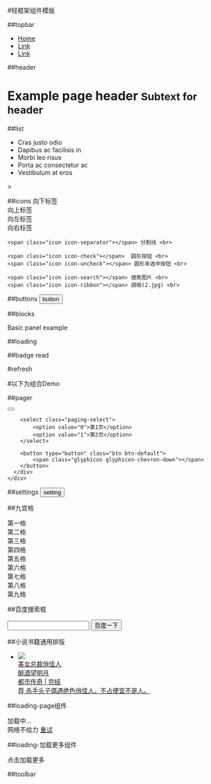 #轻框架组件模版

##topbar
   	<nav class="navbar navbar-default">
        <div class="collapse navbar-collapse">
          <ul class="nav navbar-nav">
            <li class="active"><a href="#">Home</a></li>
            <li><a href="#">Link</a></li>
            <li><a href="#">Link</a></li>
          </ul>
        </div>
  	</nav>


##header
   	<div class="header">
	  <h1>Example page header <small>Subtext for header</small></h1>
	</div>


##list
   	<ul class="list-group">
	  <li class="item">Cras justo odio</li>
	  <li class="item">Dapibus ac facilisis in</li>
	  <li class="item">Morbi leo risus</li>
	  <li class="item">Porta ac consectetur ac</li>
	  <li class="item">Vestibulum at eros</li>
	</ul>>	


##icons 
   	<span class="icon icon-chevron-down"></span> 向下标签 <br>
	<span class="icon glyphicon-chevron-up"></span> 向上标签 <br>
	<span class="icon icon-chevron-left"></span> 向左标签 <br>
	<span class="icon icon-chevron-right"></span> 向右标签 <br>

	<span class="icon icon-separator"></span> 分割线 <br>

	<span class="icon icon-check"></span>  圆形按钮 <br>
	<span class="icon icon-uncheck"></span> 圆形未选中按钮 <br>

	<span class="icon icon-search"></span> 搜索图片 <br>
    <span class="icon icon-ribbon"></span> 绸缎(2.jpg) <br>

##buttons 
   	<button type="button" class="btn btn-default">button</button>

##blocks
	<div class="panel panel-default">
	  <div class="panel-body">
	    Basic panel example
	  </div>
	</div>

##loading
	<div class="loading"></div>

##badge
	<span class="badge">read</span>

#refresh

#以下为组合Demo

##pager 
	<div class="panel panel-default">
	  <div class="panel-body">
	    <button type="button" class="btn btn-default">
			<span class="glyphicon glyphicon-chevron-up"></span>
		</button>

		<select class="paging-select">
			<option value="0">第1页</option>
			<option value="1">第2页</option>
		</select>

		<button type="button" class="btn btn-default">
			<span class="glyphicon glyphicon-chevron-down"></span>
		</button>
	  </div>
	</div>
	
##settings
	<button type="button" class="btn btn-default">
		setting
		<span class="glyphicon glyphicon-chevron-right"></span>
	</button>



##九宫格
	<div class="grids">
	    <div class="row">
	         <div class="grid">第一格</div>
	         <div class="grid">第二格</div>
	         <div class="grid">第三格</div>
	    </div>
	    <div class="row">
	         <div class="grid">第四格</div>
	         <div class="grid">第五格</div>
	         <div class="grid">第六格</div>
	    </div>
		<div class="row">
	         <div class="grid">第七格</div>
	         <div class="grid">第八格</div>
	         <div class="grid">第九格</div>
	    </div>
	</div>


##百度搜索框
	<form>
		<div class="se-box">
			<input type="search" class="se-input" value="">
			<button type="submit" class="se-btn">百度一下</button>
		</div>
	</form>

##小说书籍通用排版
	<div class="com-book-lis">
		<ul>
			<li>
				<a href="" class="book-lis-link">
					<div class="book-img"><img src="http://m.baidu.com/static/wapbook/novel/nocover.png"></div>
					<div class="book-cont">
						<div class="book-info">
							<div class="bname ellipsis">美女总裁俏佳人</div>
							<div class="book-detail">
								<div class="book-detail-left">
									<span class="penname ellipsis">醉酒望明月</span>
								</div>
								<div class="book-detail-right">
									<span class="cate ellipsis">都市传奇</span>
									<span class="sep">|</span>
									<span class="status ellipsis">完结</span>
								</div>
							</div>
							<div class="read-detail clr">
								<span class="read-ico">荐</span>
								<span class="read-cont">杀手头子偶遇绝色俏佳人，不占便宜不是人。</span>
							</div>
						</div>
					</div>
				</a>
			</li>
		</ul>
	</div>

##loading-page组件
<div class="load_ing">加载中...</div>
<div class="load_fail">网络不给力 <a href="javascript:history.go(0)" class="load_retry">重试</a></div>

##loading-加载更多组件
<div class="load_status">
	<div class="load_cont">
		<div class="load_more ">点击加载更多<span class="load_down_ico"></span></div>
		<div class="load_ing " style="display:none"><span class="load_ing_txt">加载中</span></div>
		<div class="load_fail " style="display:none">网络不稳定，请重新加载</div>
		<div class="load_end " style="display:none">已经到底了</div>
	</div>
</div>



##toolbar



